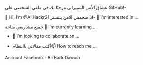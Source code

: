  عشاق الأمن السيبراني مرحبًا بك في ملفي الشخصي على GitHub!-

 👋 Hi, I’m @AliHackr21  انا متحمس للامن بنتستر- 👀 I’m interested in ...

 جميع مشاريعي متاحة 🌱 I’m currently learning ...

- 💞️ I’m looking to collaborate on ...

-  أكتب مقالاتي باانتظام📫 How to reach me ... 

Account Facebook : Ali Badr Dayoub


<!---
AliHackr21/AliHackr21 is a ✨ special ✨ repository because its `README.md` (this file) appears on your GitHub profile.
You can click the Preview link to take a look at your changes.
--->
